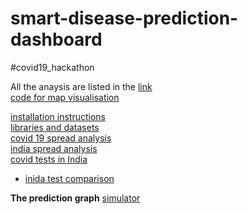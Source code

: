 # smart-disease-prediction-dashboard
#covid19_hackathon

All the anaysis are listed in the [link](https://www.kaggle.com/debabrata1234/covid-19-case-study-analysis-viz-comparisons?scriptVersionId=31758801)<br>
[code for map visualisation](https://www.kaggleusercontent.com/kf/31758801/eyJhbGciOiJkaXIiLCJlbmMiOiJBMTI4Q0JDLUhTMjU2In0..3SiAXADrHMvWBpUKReYVqQ.uuyiz_IRiNExoeui0WrEmUSDbwH0dU0G3FKBxtHNhuvPFm49ByABlpsodvlkHuSpMuG3NNr8ZDLQ8ZmcX4Q_HqgA2QZNikTh-dvbsvOBl3LQnQIV4X5pnMm1kORZ_6ukaqdQBoEo7PIJhkf_5vmNJzOvUkyATL854Lye7BpO7kkKJ0Y5qf2ECJql_E4eXg1e2RuC4bzWFDxGetXU3VvrpGpvaEI6DcXzPFu_HGLqRsOBDDAyO2q8UuKUgyxRP6A_ksEUkNbh7Afng-fLrikPbpAbFUISt53TeC7qW3Yr9d1LDasjZmXPLJ7Rp60crunZFPBkLXZeDzWNmnMr6FH7P6R_7HUpqitS7JnjW_hgBDucuf7PXwVZN4Y2PIqg-ndZTJUtnxIjIVzxr7gKZs4Ws75jPuYfZyF7JbUO7A4EZa8Sxw-EnryWtuBaT_wf9FhpEGWxmY_UfqLr7ytHuDkpg8V7HzN0z4IZ_5OaaMTVo9KjZIM4hbBlUNcDvlJQkKqAaDFp9H-VOL7ujC-2tHI1mH9iD8rTFZlDlXCixedkj5scyjowV02xbufKrV2-tuCGmAJGH6akUpzWmfgUgHp8IM1Oa3bhUDo-b31_UtcYrFdWHAnyImfBt_MGmcQkj1jJTqlouJtmngI8NgjEncjavYgvaDafD1-8tUk6xi2cgd6yU5I98zCa0PMF-nmRgXq-CE1e0PyoTyHgZ50R0yPbRg.Pk9lhvbrpouqoug4kjBNWw/__results__.html#Visualization-on-Map)<br>

[installation instructions](https://www.kaggle.com/debabrata1234/covid-19-case-study-analysis-viz-comparisons?scriptVersionId=31758801#Downloding-and-Installing-Prerequisite)<br>
[libraries and datasets](https://www.kaggle.com/debabrata1234/covid-19-case-study-analysis-viz-comparisons?scriptVersionId=31758801#Imports-and-Datasets)<br>
[covid 19 spread analysis](https://www.kaggle.com/debabrata1234/covid-19-case-study-analysis-viz-comparisons?scriptVersionId=31758801#COVID-19-Spread-Analysis)<br>
[india spread analysis](https://www.kaggle.com/debabrata1234/covid-19-case-study-analysis-viz-comparisons?scriptVersionId=31758801#4.-COVID-19-Spread-Comparison-of-few-most-affected-countries-and-INDIA)<br>
[covid tests in India](https://www.kaggle.com/debabrata1234/covid-19-case-study-analysis-viz-comparisons?scriptVersionId=31758801#Testing-Analysis)
- [inida test comparison](https://www.kaggle.com/debabrata1234/covid-19-case-study-analysis-viz-comparisons?scriptVersionId=31758801#Analysis-of-Tests-done-in-India-and-Comparission-with-South-Korea)<br>

**The prediction graph**
[simulator](https://www.ascentcore.com/pages/pandemic.html)
